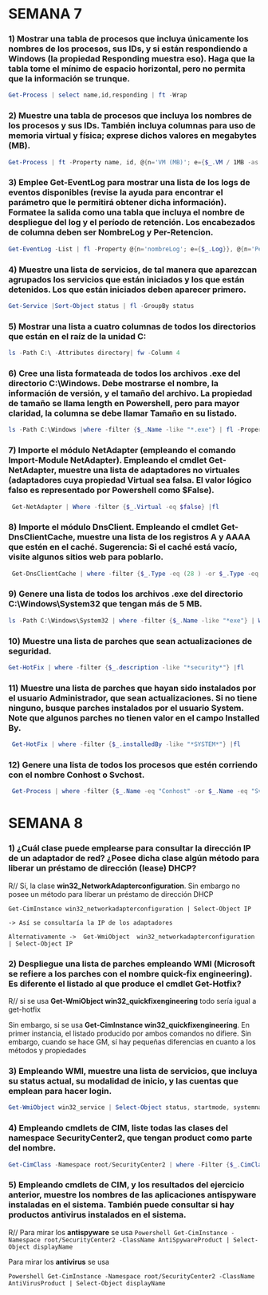 # SEMANA 7
	
  ### 1) Mostrar una tabla de procesos que incluya únicamente los nombres de los procesos, sus IDs, y si están respondiendo a Windows (la propiedad Responding muestra eso). Haga que la tabla tome el mínimo de espacio horizontal, pero no permita que la información se trunque.
	
```Powershell
Get-Process | select name,id,responding | ft -Wrap
```
	
### 2) Muestre una tabla de procesos que incluya los nombres de los procesos y sus IDs. También incluya columnas para uso de memoria virtual y física; exprese dichos valores en megabytes (MB).

```Powershell
Get-Process | ft -Property name, id, @{n='VM (MB)'; e={$_.VM / 1MB -as [int]}}, @{n='PM (MB)' ; e={$_.PM / 1MB -as [int]}}
```
	
### 3) Emplee Get-EventLog para mostrar una lista de los logs de eventos disponibles (revise la ayuda para encontrar el parámetro que le permitirá obtener dicha información). Formatee la salida como una tabla que incluya el nombre de despliegue del log y el período de retención. Los encabezados de columna deben ser NombreLog y Per-Retencion.

```Powershell
Get-EventLog -List | fl -Property @{n='nombreLog'; e={$_.Log}}, @{n='Per-Retencion';e={$_.minimumRetentionDays}}
```
	
### 4) Muestre una lista de servicios, de tal manera que aparezcan agrupados los servicios que están iniciados y los que están detenidos. Los que están iniciados deben aparecer primero.

```Powershell
Get-Service |Sort-Object status | fl -GroupBy status
```
	
### 5) Mostrar una lista a cuatro columnas de todos los directorios que están en el raíz de la unidad C:

```Powershell
ls -Path C:\ -Attributes directory| fw -Column 4
```
	
### 6) Cree una lista formateada de todos los archivos .exe del directorio C:\Windows. Debe mostrarse el nombre, la información de versión, y el tamaño del archivo. La propiedad de tamaño se llama length en Powershell, pero para mayor claridad, la columna se debe llamar Tamaño en su listado.
```Powershell
ls -Path C:\Windows |where -filter {$_.Name -like "*.exe"} | fl -Property name, @{n='tamaño';e={$_.length}}, versionInfo
```

### 7) Importe el módulo NetAdapter (empleando el comando Import-Module NetAdapter). Empleando el cmdlet Get-NetAdapter, muestre una lista de adaptadores no virtuales (adaptadores cuya propiedad Virtual sea falsa. El valor lógico falso es representado por Powershell como $False).
	
```Powershell
 Get-NetAdapter | Where -filter {$_.Virtual -eq $false} |fl
```
	
### 8) Importe el módulo DnsClient. Empleando el cmdlet Get-DnsClientCache, muestre una lista de los registros A y AAAA que estén en el caché. Sugerencia: Si el caché está vacío, visite algunos sitios web para poblarlo.
	
```Powershell
 Get-DnsClientCache | where -filter {$_.Type -eq (28 ) -or $_.Type -eq 1} |fl
```
	
### 9) Genere una lista de todos los archivos .exe del directorio C:\Windows\System32 que tengan más de 5 MB.

```Powershell
ls -Path C:\Windows\System32 | where -filter {$_.Name -like "*exe"} | WHERE -filter {$_.length/1MB -gt 5} |fl
```
	
### 10) Muestre una lista de parches que sean actualizaciones de seguridad.

```Powershell
Get-HotFix | where -filter {$_.description -like "*security*"} |fl
```
	
### 11) Muestre una lista de parches que hayan sido instalados por el usuario Administrador, que sean actualizaciones. Si no tiene ninguno, busque parches instalados por el usuario System. Note que algunos parches no tienen valor en el campo Installed By.
	
```Powershell
 Get-HotFix | where -filter {$_.installedBy -like "*SYSTEM*"} |fl
```
	
### 12) Genere una lista de todos los procesos que estén corriendo con el nombre Conhost o Svchost.
	
```Powershell
 Get-Process | where -filter {$_.Name -eq "Conhost" -or $_.Name -eq "Svchost"} | fl
```
  
# SEMANA 8

### 1) ¿Cuál clase puede emplearse para consultar la dirección IP de un adaptador de red? ¿Posee dicha clase algún método para liberar un préstamo de dirección (lease) DHCP?


R// Sí, la clase **win32_NetworkAdapterconfiguration**. Sin embargo no posee un método para liberar un préstamo de dirección DHCP
	
```
Get-CimInstance win32_networkadapterconfiguration | Select-Object IP

-> Así se consultaría la IP de los adaptadores
	
Alternativamente ->  Get-WmiObject  win32_networkadapterconfiguration | Select-Object IP
```


### 2) Despliegue una lista de parches empleando WMI (Microsoft se refiere a los parches con el nombre quick-fix engineering). Es diferente el listado al que produce el cmdlet Get-Hotfix?
	

R//
si se usa  **Get-WmiObject win32_quickfixengineering** todo sería igual a get-hotfix
	
Sin embargo, si se usa **Get-CimInstance win32_quickfixengineering**. En primer instancia, el listado producido por ambos comandos no difiere. Sin embargo, cuando se hace GM, sí hay pequeñas diferencias en cuanto a los métodos y propiedades

### 3)  Empleando WMI, muestre una lista de servicios, que incluya su status actual, su modalidad de inicio, y las cuentas que emplean para hacer login.
	
```Powershell 
Get-WmiObject win32_service | Select-Object status, startmode, systemname
```
	
### 4) Empleando cmdlets de CIM, liste todas las clases del namespace SecurityCenter2, que tengan product como parte del nombre.

```Powershell
Get-CimClass -Namespace root/SecurityCenter2 | where -Filter {$_.CimClassName -like "*product*"}
```
	
### 5) Empleando cmdlets de CIM, y los resultados del ejercicio anterior, muestre los nombres de las aplicaciones antispyware instaladas en el sistema. También puede consultar si hay productos antivirus instalados en el sistema.
	

R// Para mirar los **antispyware** se usa
```Powershell Get-CimInstance -Namespace root/SecurityCenter2 -ClassName AntiSpywareProduct | Select-Object displayName ```
	
Para mirar los **antivirus** se usa
	
```Powershell Get-CimInstance -Namespace root/SecurityCenter2 -ClassName AntiVirusProduct | Select-Object displayName ```


